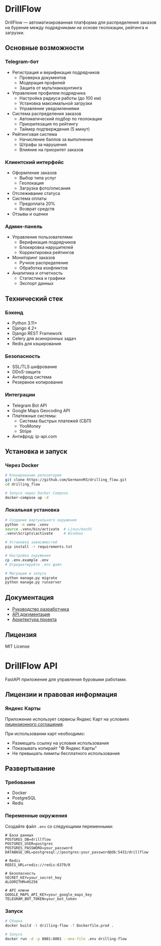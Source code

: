 # DrillFlow

DrillFlow — автоматизированная платформа для распределения заказов на бурение между подрядчиками на основе геолокации, рейтинга и загрузки.

## Основные возможности

### Telegram-бот
- Регистрация и верификация подрядчиков
  - Проверка документов
  - Модерация профилей
  - Защита от мультиаккаунтинга
- Управление профилем подрядчика
  - Настройка радиуса работы (до 100 км)
  - Установка максимальной загрузки
  - Управление уведомлениями
- Система распределения заказов
  - Автоматический подбор по геолокации
  - Приоритезация по рейтингу
  - Таймер подтверждения (5 минут)
- Рейтинговая система
  - Начисление баллов за выполнение
  - Штрафы за нарушения
  - Влияние на приоритет заказов

### Клиентский интерфейс
- Оформление заказов
  - Выбор типа услуг
  - Геолокация
  - Загрузка фото/описания
- Отслеживание статуса
- Система оплаты
  - Предоплата 20%
  - Возврат средств
- Отзывы и оценки

### Админ-панель
- Управление пользователями
  - Верификация подрядчиков
  - Блокировка нарушителей
  - Корректировка рейтингов
- Мониторинг заказов
  - Ручное распределение
  - Обработка конфликтов
- Аналитика и отчетность
  - Статистика и графики
  - Экспорт данных

## Технический стек

### Бэкенд
- Python 3.11+
- Django 4.2+
- Django REST Framework
- Celery для асинхронных задач
- Redis для кэширования

### Безопасность
- SSL/TLS шифрование
- DDoS-защита
- Антифрод система
- Резервное копирование

### Интеграции
- Telegram Bot API
- Google Maps Geocoding API
- Платежные системы:
  - Система быстрых платежей (СБП)
  - YooMoney
  - Stripe
- Антифрод: ip-api.com

## Установка и запуск

### Через Docker
```bash
# Клонирование репозитория
git clone https://github.com/GermannM3/drilling_flow.git
cd drilling_flow

# Запуск через Docker Compose
docker-compose up -d
```

### Локальная установка
```bash
# Создание виртуального окружения
python -m venv .venv
source .venv/bin/activate  # Linux/macOS
.venv\Scripts\activate     # Windows

# Установка зависимостей
pip install -r requirements.txt

# Настройка окружения
cp .env.example .env
# Отредактируйте .env файл

# Миграции и запуск
python manage.py migrate
python manage.py runserver
```

## Документация
- [Руководство разработчика](docs/developer-guide.md)
- [API документация](docs/api.md)
- [Архитектура проекта](docs/architecture.md)

## Лицензия
MIT License 

# DrillFlow API

FastAPI приложение для управления буровыми работами.

## Лицензии и правовая информация

### Яндекс Карты
Приложение использует сервисы Яндекс Карт на условиях [лицензионного соглашения](https://yandex.ru/legal/maps_api/).

При использовании карт необходимо:
- Размещать ссылку на условия использования
- Показывать копирайт "© Яндекс Карты"
- Не превышать лимиты бесплатного использования

## Развертывание

### Требования
- Docker
- PostgreSQL
- Redis

### Переменные окружения
Создайте файл `.env` со следующими переменными:

```env
# База данных
POSTGRES_DB=drillflow
POSTGRES_USER=postgres
POSTGRES_PASSWORD=your_password
DATABASE_URL=postgresql://postgres:your_password@db:5432/drillflow

# Redis
REDIS_URL=redis://redis:6379/0

# Безопасность
SECRET_KEY=your_secret_key
ALGORITHM=HS256

# API ключи
GOOGLE_MAPS_API_KEY=your_google_maps_key
TELEGRAM_BOT_TOKEN=your_bot_token
```

### Запуск
```bash
# Сборка
docker build -t drilling-flow -f Dockerfile.prod .

# Запуск
docker run -d -p 8001:8001 --env-file .env drilling-flow
``` 